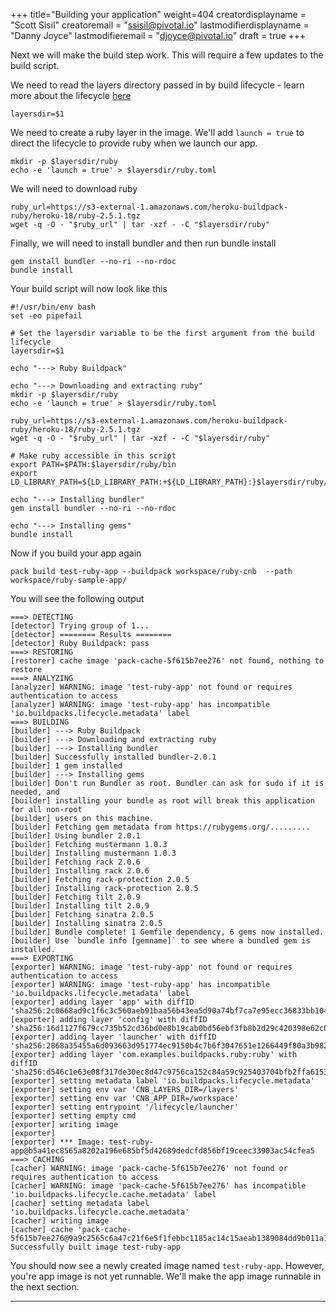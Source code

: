 +++
title="Building your application"
weight=404
creatordisplayname = "Scott Sisil"
creatoremail = "ssisil@pivotal.io"
lastmodifierdisplayname = "Danny Joyce"
lastmodifieremail = "djoyce@pivotal.io"
draft = true
+++


Next we will make the build step work.  This will require a few updates to the build script.

We need to read the layers directory passed in by build lifecycle - learn more about the lifecycle [here](https://github.com/buildpack/lifecycle)

```
layersdir=$1 
```

We need to create a ruby layer in the image. We'll add `launch = true` to direct the lifecycle to provide ruby when we launch our app.

```
mkdir -p $layersdir/ruby
echo -e 'launch = true' > $layersdir/ruby.toml
```

We will need to download ruby

```
ruby_url=https://s3-external-1.amazonaws.com/heroku-buildpack-ruby/heroku-18/ruby-2.5.1.tgz
wget -q -O - "$ruby_url" | tar -xzf - -C "$layersdir/ruby"
```

Finally, we will need to install bundler and then run bundle install

```
gem install bundler --no-ri --no-rdoc
bundle install
```


Your build script will now look like this

```
#!/usr/bin/env bash
set -eo pipefail

# Set the layersdir variable to be the first argument from the build lifecycle
layersdir=$1

echo "---> Ruby Buildpack" 

echo "---> Downloading and extracting ruby"
mkdir -p $layersdir/ruby
echo -e 'launch = true' > $layersdir/ruby.toml

ruby_url=https://s3-external-1.amazonaws.com/heroku-buildpack-ruby/heroku-18/ruby-2.5.1.tgz
wget -q -O - "$ruby_url" | tar -xzf - -C "$layersdir/ruby"

# Make ruby accessible in this script
export PATH=$PATH:$layersdir/ruby/bin
export LD_LIBRARY_PATH=${LD_LIBRARY_PATH:+${LD_LIBRARY_PATH}:}$layersdir/ruby/lib

echo "---> Installing bundler"
gem install bundler --no-ri --no-rdoc

echo "---> Installing gems"
bundle install
```


Now if you build your app again 

```
pack build test-ruby-app --buildpack workspace/ruby-cnb  --path workspace/ruby-sample-app/
```

You will see the following output

```
===> DETECTING
[detector] Trying group of 1...
[detector] ======== Results ========
[detector] Ruby Buildpack: pass
===> RESTORING
[restorer] cache image 'pack-cache-5f615b7ee276' not found, nothing to restore
===> ANALYZING
[analyzer] WARNING: image 'test-ruby-app' not found or requires authentication to access
[analyzer] WARNING: image 'test-ruby-app' has incompatible 'io.buildpacks.lifecycle.metadata' label
===> BUILDING
[builder] ---> Ruby Buildpack
[builder] ---> Downloading and extracting ruby
[builder] ---> Installing bundler
[builder] Successfully installed bundler-2.0.1
[builder] 1 gem installed
[builder] ---> Installing gems
[builder] Don't run Bundler as root. Bundler can ask for sudo if it is needed, and
[builder] installing your bundle as root will break this application for all non-root
[builder] users on this machine.
[builder] Fetching gem metadata from https://rubygems.org/.........
[builder] Using bundler 2.0.1
[builder] Fetching mustermann 1.0.3
[builder] Installing mustermann 1.0.3
[builder] Fetching rack 2.0.6
[builder] Installing rack 2.0.6
[builder] Fetching rack-protection 2.0.5
[builder] Installing rack-protection 2.0.5
[builder] Fetching tilt 2.0.9
[builder] Installing tilt 2.0.9
[builder] Fetching sinatra 2.0.5
[builder] Installing sinatra 2.0.5
[builder] Bundle complete! 1 Gemfile dependency, 6 gems now installed.
[builder] Use `bundle info [gemname]` to see where a bundled gem is installed.
===> EXPORTING
[exporter] WARNING: image 'test-ruby-app' not found or requires authentication to access
[exporter] WARNING: image 'test-ruby-app' has incompatible 'io.buildpacks.lifecycle.metadata' label
[exporter] adding layer 'app' with diffID 'sha256:2c0668ad9c1f6c3c560aeb91baa56b43ea5d90a74bf7ca7e95ecc36833bb1041'
[exporter] adding layer 'config' with diffID 'sha256:16d1127f679cc735b52cd36bd0e8b19cab0bd56ebf3fb8b2d29c420398e62c0c'
[exporter] adding layer 'launcher' with diffID 'sha256:2868a35455a6d093663d951774ec9150b4c7b6f3047651e1266449f80a3b982b'
[exporter] adding layer 'com.examples.buildpacks.ruby:ruby' with diffID 'sha256:d546c1e63e08f317de30ec8d47c9756ca152c84a59c925403704bfb2ffa6153e'
[exporter] setting metadata label 'io.buildpacks.lifecycle.metadata'
[exporter] setting env var 'CNB_LAYERS_DIR=/layers'
[exporter] setting env var 'CNB_APP_DIR=/workspace'
[exporter] setting entrypoint '/lifecycle/launcher'
[exporter] setting empty cmd
[exporter] writing image
[exporter]
[exporter] *** Image: test-ruby-app@b5a41ec8565a8202a196e685bf5d42689dedcfd856bf19ceec33903ac54cfea5
===> CACHING
[cacher] WARNING: image 'pack-cache-5f615b7ee276' not found or requires authentication to access
[cacher] WARNING: image 'pack-cache-5f615b7ee276' has incompatible 'io.buildpacks.lifecycle.cache.metadata' label
[cacher] setting metadata label 'io.buildpacks.lifecycle.cache.metadata'
[cacher] writing image
[cacher] cache 'pack-cache-5f615b7ee276@9a9c2565c6a47c21f6e5f1febbc1185ac14c15aeab1389084dd9b011a1742a43'
Successfully built image test-ruby-app
```

You should now see a newly created image named `test-ruby-app`. However, you're app
image is not yet runnable. We'll make the app image runnable in the next section.

---
